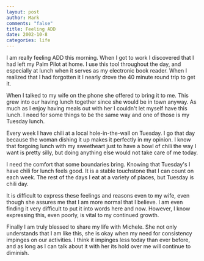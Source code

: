 ```yaml
--- 
layout: post
author: Mark
comments: "false"
title: Feeling ADD
date: 2002-10-8
categories: life
---
```

I am really feeling ADD this morning. When I got to work I discovered that I had left my Palm Pilot at home. I use this tool throughout the day, and especially at lunch when it serves as my electronic book reader. When I realized that I had forgotten it I nearly drove the 40 minute round trip to get it.

When I talked to my wife on the phone she offered to bring it to me. This grew into our having lunch together since she would be in town anyway. As much as I enjoy having meals out with her I couldn't let myself have this lunch. I need for some things to be the same way and one of those is my Tuesday lunch.

Every week I have chili at a local hole-in-the-wall on Tuesday. I go that day because the woman dishing it up makes it perfectly in my opinion. I know that forgoing lunch with my sweetheart just to have a bowl of chili the way I want is pretty silly, but doing anything else would not take care of me today.

I need the comfort that some boundaries bring. Knowing that Tuesday's I have chili for lunch feels good. It is a stable touchstone that I can count on each week. The rest of the days I eat at a variety of places, but Tuesday is chili day.

It is difficult to express these feelings and reasons even to my wife, even though she assures me that I am more normal that I believe. I am even finding it very difficult to put it into words here and now. However, I know expressing this, even poorly, is vital to my continued growth.

Finally I am truly blessed to share my life with Michele. She not only understands that I am like this, she is okay when my need for consistency impinges on our activities. I think it impinges less today than ever before, and as long as I can talk about it with her its hold over me will continue to diminish.
